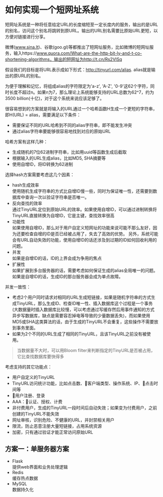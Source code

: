 # 如何实现一个短网址系统

短网址系统是一种将任意给定URL的长度缩短至一定长度内的服务，输出的是URL的别名，访问这个别名将跳转到原URL。输出的URL别名需要比原始URL更短，以方便对链接进行分享。

微博(www.sina.lt)、谷歌(goo.gl)等都推出了短网址服务，比如微博的短网址服务，输入https://www.quora.com/What-are-the-http-bit-ly-and-t-co-shortening-algorithms，输出的短网址为http://t.cn/Rs2VlSq

假设我们的目标是将URL表示成如下形式：http://tinyurl.com/alias. alias就是输出的原URL的别名。

为便于理解和记忆，将组成alias的字符限定为'a-z', 'A-Z', '0-9'这62个字符，同时长度不超过n。如果n为7，那么理论上系统能够支持的URL总数为62^7，约为3500 billion(十亿)，对于这个系统来说应该足够了。

很容易想到的方案就是将输入的URL通过一个哈希函数H生成一个更短的字符串，即H(URL) = alias，需要满足以下条件：
- 需要保证不同的URL哈希到不同的alias字符串，即不能发生冲突
- 通过alias字符串要能够很容易地找到对应的原始URL

哈希方案有这样几种：
- 生成随机的7位62进制字符串，比如用uuid等函数生成后截取
- 根据输入的URL生成alias，比如MD5, SHA摘要等
- 使用自增ID，将ID转换为62进制

选择hash方案需要考虑这几个因素：
- hash生成效率  
  使用随机生成字符串的方式比自增ID慢一些，同时为保证唯一性，还需要到数据库中查询一次以验证字符串是否唯一。
- 反向查找的效率  
  通过TinyURL定位到原始URL的效率。如果使用自增ID，可以通过进制转换将TinyURL直接转换为自增ID，它是主键，查找效率很高
- 功能性  
  如果使用自增ID，那么对于用户自定义短网址的功能来说可能不那么友好，因为还要检查自增的ID是否已经被占用了，失去了高效的优势。
  另外，系统可能会有URL自动失效的功能，使用自增ID的话还涉及到过期的ID如何回收利用的问题。
- 并发  
  如果是自增ID的话，ID的上界会成为争用的焦点
- 扩展性  
  如果扩展到多台服务器的话，需要考虑如何保证生成的alias全局唯一的问题。如果是自增ID的话，生成ID的那台服务器会成为单点故障。

并发一致性：
- 考虑2个用户同时请求对相同的URL生成短链接，如果是随机字符串的方式生成TinyURL，那么生成ID、检查ID唯一性、插入数据库这个过程是一个事务(大数据量时插入数据库比较慢，可以考虑通过写缓存然后用事件通知的方式异步写数据库，缺点是需要容忍掉电等导致的少量数据丢失)，而如果使用MD5或SHA这类算法的话，由于生成的TinyURL不会重复，这些操作不需要放到事务里面。
- 如果为2个不同的URL生成了相同的TinyURL，且该TinyURL之前没有被使用。

>当数据量不大时，可以用Bloom filter来判断指定的TinyURL是否被占用，它比查找数据库要快得多

考虑支持的其它功能点：
- 用户自定义的TinyURL
- TinyURL访问统计功能，比如点击数、客户端类型、操作系统、IP、点击时间等
- 用户注册、登录
- AAA：认证、授权、计费
- 非付费用户，生成的TinyURL一段时间后自动失效；如果变为付费用户，之前创建的TinyURL不能失效
- 网址审核，识别危险、不健康的URL，并封禁相关用户
- 限流，防止恶意注册大量短链接，占用系统资源
- 加密，只有通过验证才能正常访问原始URL


## 方案一：单服务器方案

- Flask  
  提供web界面和业务处理逻辑
- Redis  
  缓存热点数据
- MySQL  
  数据持久化

